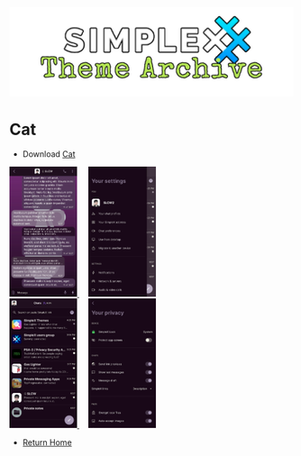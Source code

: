 ![SxC Theme Archive Banner](../resources/SxC_themeBanner.png)

# Cat

* Download [Cat](../themes/SxC_cat.theme)

<a href="../screenshots/SxC_cat01.jpg" target="_blank">
	<img src="../screenshots/SxC_cat01.jpg" width="120">
</a>&nbsp;&nbsp;&nbsp;
<a href="../screenshots/SxC_cat02.jpg" target="_blank">
	<img src="../screenshots/SxC_cat02.jpg" width="120">
</a>
<br>
<a href="../screenshots/SxC_cat03.jpg" target="_blank">
	<img src="../screenshots/SxC_cat03.jpg" width="120">
</a>&nbsp;&nbsp;&nbsp;
<a href="../screenshots/SxC_cat04.jpg" target="_blank">
	<img src="../screenshots/SxC_cat04.jpg" width="120">
</a>

* [Return Home](../)
